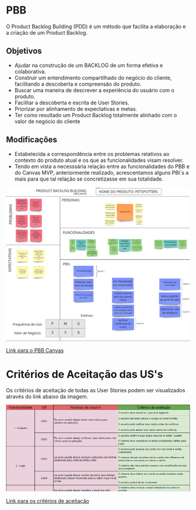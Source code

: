 # PBB

O Product Backlog Building (PDD) é um método que facilita a elaboração e a criação de um Product Backlog.

## Objetivos

- Ajudar na construção de um BACKLOG de um
  forma efetiva e colaborativa.
- Construir um entendimento compartilhado do
  negócio do cliente, facilitando a descoberta e
  compreensão do produto.
- Buscar uma maneira de descrever a experiência
  do usuário com o produto.
- Facilitar a descoberta e escrita de User Stories.
- Priorizar por alinhamento de expectativas e
  metas.
- Ter como resultado um Product Backlog
  totalmente alinhado com o valor de negócio do
  cliente
  
## Modificações

- Estabelecida a correspondência entre os problemas relativos ao contexto do produto atual e os que as funcionalidades visam resolver.
- Tendo em vista a necesssária relação entre as funcionalidades do PBB e do Canvas MVP, anteriormente realizado, acrescentamos alguns PBI´s a mais para que tal relação se concretizasse em sua totalidade.

<!--
## COORG

**COORG** é uma técnica eficiente para realizar a priorização de backlog, visando planejar e alinhar o fluxo de trabalho e as próximas sprints.
Assim, foi aplicado o COORG para classificar, ordernar e organizar as funcionalidades e os PBI's.

Os critérios de classificação foram:

- **Frenquência de Uso**

<table>
<tr>
        <td > G </td>
        <td>Realizado sempre ou quase sempre que o usuário entra na plataforma</td>
</tr>
<tr>
        <td> M </td>
        <td> Realizado de vez em quando, em um intervalo entre uma semana ou duas semanas </td>
</tr>
<tr>
        <td> P </td>
        <td>Realizado de raramente, um intervalo de 1 ou mais meses dentro da plataforma</td>
</tr>
<caption>Legenda</caption>
</table>
<br>

- **Relevância**

<table>
<tr>
        <td > 8 </td>
        <td>Muito relevante. Todos os demais PBI's necessitam da implementação deste.</td>
</tr>
<tr>
        <td> 7 </td>
        <td> Muito Relevante. Outras funcionalidades podem ser implementadas antes, mas esta <br> ainda estabelece elevado grau de importância em relação às outras. </td>
</tr>
<tr>
        <td> 6 </td>
        <td> Relevante. Ainda que boa parte tenha sido implementada, esta estabelece <br> influência sobre as subsequentes </td>
</tr>
<tr>
        <td> 5 </td>
        <td> Intermediário. Possui certo grau de relevância, mas faz parte de uma cadeia menor <br> de importância em relação às anteriormente realizadas. </td>
</tr>
<tr>
        <td> 4 </td>
        <td> Menos relevante. Possui menor relevância em relação às outras, mas ainda agrega <br> valor ao projeto. </td>
</tr>
<caption>Legenda</caption>
</table>
-->
![PBB](./assets/PBB.png)

<a href="https://miro.com/app/board/uXjVOKrgeb4=/">Link para o PBB Canvas </a>

# Critérios de Aceitação das US's

Os critérios de aceitação de todas as User Stories podem ser visualizados através do link abaixo da imagem.

![criterios](./assets/criteriosAceitacao.png)

[Link para os critérios de aceitação](https://docs.google.com/spreadsheets/d/1SRrwxA64Fazjc2veKSibC7b3Cy8kGOiDQO4Pd-se34Y/edit?usp=sharing)